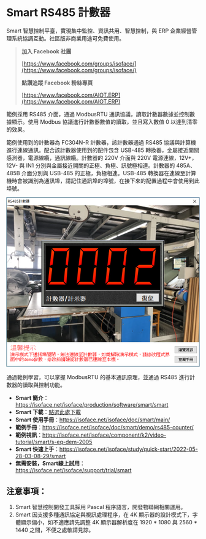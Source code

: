 # Smart RS485 計數器

Smart 智慧控制平臺，實現集中監控、資訊共用、智慧控制，與 ERP 企業經營管理系統協調互動。社區版非商業用途可免費使用。

> **加入 Facebook 社團**
>
> [https://www.facebook.com/groups/isoface/](https://www.facebook.com/groups/isoface/)
> 
> **點讚追蹤 Facebook 粉絲專頁**
> 
> [https://www.facebook.com/AIOT.ERP](https://www.facebook.com/AIOT.ERP)

範例採用 RS485 介面，通過 ModbusRTU 通訊協議，讀取計數器數據並控制數據顯示。使用 Modbus 協議進行計數器數值的讀取，並且寫入數值 0 以達到清零的效果。

範例使用到的計數器為 FC304N-R 計數器，該計數器通過 RS485 協議與計算機進行連線通訊。配合該計數器使用到的配件包含 USB-485 轉換器，金屬接近開關感測器，電源線纜，通訊線纜。計數器的 220V 介面與 220V 電源連線，12V+，12V- 與 IN1 分別與金屬接近開關的正極、負極、訊號極相連。計數器的 485A、485B 介面分別與 USB-485 的正極，負極相連。USB-485 轉換器在連線至計算機時會被識別為通訊埠，請記住通訊埠的埠號，在接下來的配置過程中會使用到此埠號。

![](images/20220920172735.png)

通過範例學習，可以掌握 ModbusRTU 的基本通訊原理，並通過 RS485 進行計數器的讀取與控制功能。


* **Smart 簡介**：https://isoface.net/isoface/production/software/smart/smart
* **Smart 下載**：[點選此處下載](https://github.com/isoface-iot/Smart/releases/latest)
* **Smart 使用手冊**：https://isoface.net/isoface/doc/smart/main/
* **範例手冊**：https://isoface.net/isoface/doc/smart/demo/rs485-counter/
* **範例視訊**：https://isoface.net/isoface/component/k2/video-tutorial/smart/s-eq-dem-2005
* **Smart 快速上手**：https://isoface.net/isoface/study/quick-start/2022-05-28-03-08-29/smart
* **無需安裝，Smart線上試用**：https://isoface.net/isoface/support/trial/smart

## 注意事項：
1. Smart 智慧控制開發工具採用 Pascal 程序語言，開發物聯網相關運用。
2. Smart 因支援多種通訊協定與視訊處理程序，在 4K 顯示器的設計模式下，字體顯示偏小，如不適應請先調整 4K 顯示器解析度在 1920 * 1080 與 2560 * 1440 之間，不便之處敬請見諒。